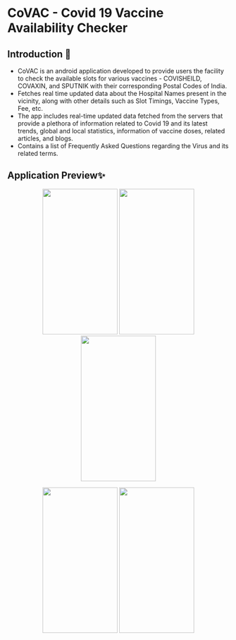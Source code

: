 # CoVAC - Covid 19 Vaccine Availability Checker

## Introduction 📌
- CoVAC is an android application developed to provide users the facility to check the available slots for various vaccines - COVISHEILD, COVAXIN, and SPUTNIK with their corresponding Postal Codes of India. 
- Fetches real time updated data about the Hospital Names present in the vicinity, along with other details such as Slot Timings, Vaccine Types, Fee, etc.
- The app includes real-time updated data fetched from the servers that provide a plethora of information related to Covid 19 and its latest trends, global and local statistics, information of vaccine doses, related articles, and blogs.
- Contains a list of Frequently Asked Questions regarding the Virus and its related terms.

## Application Preview✨
<p align="center">
  <img width="170" height="330" src="https://user-images.githubusercontent.com/59761275/138751886-2b1cd61c-77c7-4923-80e9-5d143a385fac.png"/>
  <img width="170" height="330" src="https://user-images.githubusercontent.com/59761275/138753035-8f94887c-e0be-42dd-b43d-22b00f6d73a2.png"/>
  <img width="170" height="330" src="https://user-images.githubusercontent.com/59761275/138753268-cfa19047-bc37-45d1-accf-adb78de6453e.png"/>
<p align="center">
  <img width="170" height="330" src="https://user-images.githubusercontent.com/59761275/138753375-90986ee4-3476-4981-b448-3d74a97a0300.png"/>
  <img width="170" height="330" src="https://user-images.githubusercontent.com/59761275/138753526-c7d6d80b-74c2-4c57-a983-a6c2bbfa52e9.png"/>

  
